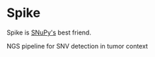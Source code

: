 # Spike
Spike is [SNuPy's](https://snupy-aqua.bio.inf.h-brs.de/) best friend.

NGS pipeline for SNV detection in tumor context
